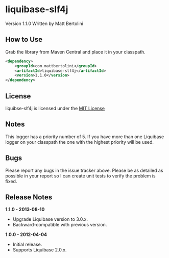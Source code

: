 # liquibase-slf4j
Version 1.1.0
Written by Matt Bertolini

## How to Use
Grab the library from Maven Central and place it in your classpath.

```xml
<dependency>
    <groupId>com.mattbertolini</groupId>
    <artifactId>liquibase-slf4j</artifactId>
    <version>1.1.0</version>
</dependency>
```

## License
liquibse-slf4j is licensed under the [MIT License](http://www.opensource.org/licenses/mit-license.php)

## Notes
This logger has a priority number of 5. If you have more than one Liquibase logger on your classpath the one with the
highest priority will be used.

## Bugs
Please report any bugs in the issue tracker above. Please be as detailed as possible in your report so I can create
unit tests to verify the problem is fixed.

## Release Notes

**1.1.0 - 2013-08-10**

* Upgrade Liquibase version to 3.0.x.
* Backward-compatible with previous version.

**1.0.0 - 2012-04-04**

* Initial release.
* Supports Liquibase 2.0.x.